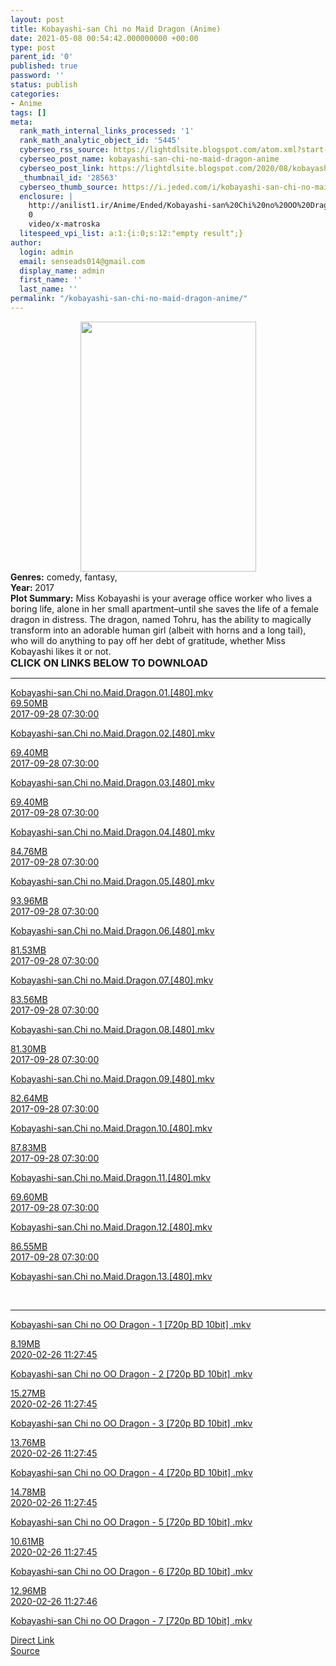 ```yaml
---
layout: post
title: Kobayashi-san Chi no Maid Dragon (Anime)
date: 2021-05-08 00:54:42.000000000 +00:00
type: post
parent_id: '0'
published: true
password: ''
status: publish
categories:
- Anime
tags: []
meta:
  rank_math_internal_links_processed: '1'
  rank_math_analytic_object_id: '5445'
  cyberseo_rss_source: https://lightdlsite.blogspot.com/atom.xml?start-index=1
  cyberseo_post_name: kobayashi-san-chi-no-maid-dragon-anime
  cyberseo_post_link: https://lightdlsite.blogspot.com/2020/08/kobayashi-san-chi-no-maid-dragon-anime.html
  _thumbnail_id: '28563'
  cyberseo_thumb_source: https://i.jeded.com/i/kobayashi-san-chi-no-maid-dragon.63922.jpg
  enclosure: |
    http://anilist1.ir/Anime/Ended/Kobayashi-san%20Chi%20no%20OO%20Dragon/720p/Kobayashi-san%20Chi%20no%20OO%20Dragon%20-%207%20[720p%20BD%2010bit]%20[AnimDL.ir]%20[Hi10].mkv
    0
    video/x-matroska
  litespeed_vpi_list: a:1:{i:0;s:12:"empty result";}
author:
  login: admin
  email: senseads014@gmail.com
  display_name: admin
  first_name: ''
  last_name: ''
permalink: "/kobayashi-san-chi-no-maid-dragon-anime/"
---
```

<div class="separator" style="clear: both; text-align: center;">
<a href="https://i.jeded.com/i/kobayashi-san-chi-no-maid-dragon.63922.jpg" style="margin-left: 1em; margin-right: 1em;"><img border="0" height="400" src="{{ site.baseurl }}/assets/2021/05/kobayashi-san-chi-no-maid-dragon.63922.jpg" width="281" /></a></div>
<div class="encyc-info-type br same-width-as-main" id="infotype-30" style="width: auto;">
<b>Genres:</b> comedy, fantasy,&nbsp; </div>
<div class="encyc-info-type same-width-as-main" id="infotype-31" style="width: auto;">
<b>Year: </b>2017</div>
<div class="encyc-info-type same-width-as-main" id="infotype-17" style="width: auto;">
</div>
<div class="encyc-info-type br same-width-as-main" id="infotype-12" style="width: auto;">
<b>Plot Summary:</b> Miss Kobayashi is your average office worker who lives a boring life, alone in her small apartment–until she saves the life of a female dragon in distress. The dragon, named Tohru, has the ability to magically transform into an adorable human girl (albeit with horns and a long tail), who will do anything to pay off her debt of gratitude, whether Miss Kobayashi likes it or not.</div>
<div class="encyc-info-type br same-width-as-main" id="infotype-12" style="width: auto;">
<span style="font-size: 16px;"><b>CLICK ON LINKS BELOW TO DOWNLOAD&nbsp;</b></span></div>
<hr /></p>
<div class="flex-1 truncate">
<a class="flex flex-col items-center rounded-lg font-mono group hover:bg-gray-200 hover:shadow" href="http://cf1.oyrbjdbfg.tk/E/Anime/2017/Winter/Kobayashi-san%20Chi%20no%20Maid%20Dragon/480p/Kobayashi-san.Chi%20no.Maid.Dragon.01.[480].AnimDL.ir.mkv">Kobayashi-san.Chi no.Maid.Dragon.01.[480].mkv </a></div>
<div class="flex justify-between items-center p-4 w-full">
<div class="hidden whitespace-no-wrap text-right mx-2 w-1/6 sm:block">
<a class="flex flex-col items-center rounded-lg font-mono group hover:bg-gray-200 hover:shadow" href="http://cf1.oyrbjdbfg.tk/E/Anime/2017/Winter/Kobayashi-san%20Chi%20no%20Maid%20Dragon/480p/Kobayashi-san.Chi%20no.Maid.Dragon.01.[480].AnimDL.ir.mkv">69.50MB </a></div>
<div class="hidden whitespace-no-wrap text-right truncate ml-2 w-1/4 sm:block">
<a class="flex flex-col items-center rounded-lg font-mono group hover:bg-gray-200 hover:shadow" href="http://cf1.oyrbjdbfg.tk/E/Anime/2017/Winter/Kobayashi-san%20Chi%20no%20Maid%20Dragon/480p/Kobayashi-san.Chi%20no.Maid.Dragon.01.[480].AnimDL.ir.mkv">2017-09-28 07:30:00 </a></div>
</div>
<p> <a class="flex flex-col items-center rounded-lg font-mono group hover:bg-gray-200 hover:shadow" href="http://cf1.oyrbjdbfg.tk/E/Anime/2017/Winter/Kobayashi-san%20Chi%20no%20Maid%20Dragon/480p/Kobayashi-san.Chi%20no.Maid.Dragon.02.[480].AnimDL.ir.mkv">
<div class="flex justify-between items-center p-4 w-full">
<div class="flex-1 truncate">
Kobayashi-san.Chi no.Maid.Dragon.02.[480].mkv </div>
</div>
<p></a><a class="flex flex-col items-center rounded-lg font-mono group hover:bg-gray-200 hover:shadow" href="http://cf1.oyrbjdbfg.tk/E/Anime/2017/Winter/Kobayashi-san%20Chi%20no%20Maid%20Dragon/480p/Kobayashi-san.Chi%20no.Maid.Dragon.02.[480].AnimDL.ir.mkv">
<div class="flex justify-between items-center p-4 w-full">
<div class="hidden whitespace-no-wrap text-right mx-2 w-1/6 sm:block">
69.40MB </div>
<div class="hidden whitespace-no-wrap text-right truncate ml-2 w-1/4 sm:block">
2017-09-28 07:30:00 </div>
</div>
<p></a> <a class="flex flex-col items-center rounded-lg font-mono group hover:bg-gray-200 hover:shadow" href="http://cf1.oyrbjdbfg.tk/E/Anime/2017/Winter/Kobayashi-san%20Chi%20no%20Maid%20Dragon/480p/Kobayashi-san.Chi%20no.Maid.Dragon.03.[480].AnimDL.ir.mkv">
<div class="flex justify-between items-center p-4 w-full">
<div class="flex-1 truncate">
Kobayashi-san.Chi no.Maid.Dragon.03.[480].mkv </div>
</div>
<p></a><a class="flex flex-col items-center rounded-lg font-mono group hover:bg-gray-200 hover:shadow" href="http://cf1.oyrbjdbfg.tk/E/Anime/2017/Winter/Kobayashi-san%20Chi%20no%20Maid%20Dragon/480p/Kobayashi-san.Chi%20no.Maid.Dragon.03.[480].AnimDL.ir.mkv">
<div class="flex justify-between items-center p-4 w-full">
<div class="hidden whitespace-no-wrap text-right mx-2 w-1/6 sm:block">
69.40MB </div>
<div class="hidden whitespace-no-wrap text-right truncate ml-2 w-1/4 sm:block">
2017-09-28 07:30:00 </div>
</div>
<p></a> <a class="flex flex-col items-center rounded-lg font-mono group hover:bg-gray-200 hover:shadow" href="http://cf1.oyrbjdbfg.tk/E/Anime/2017/Winter/Kobayashi-san%20Chi%20no%20Maid%20Dragon/480p/Kobayashi-san.Chi%20no.Maid.Dragon.04.[480].AnimDL.ir.mkv">
<div class="flex justify-between items-center p-4 w-full">
<div class="flex-1 truncate">
Kobayashi-san.Chi no.Maid.Dragon.04.[480].mkv </div>
</div>
<p></a><a class="flex flex-col items-center rounded-lg font-mono group hover:bg-gray-200 hover:shadow" href="http://cf1.oyrbjdbfg.tk/E/Anime/2017/Winter/Kobayashi-san%20Chi%20no%20Maid%20Dragon/480p/Kobayashi-san.Chi%20no.Maid.Dragon.04.[480].AnimDL.ir.mkv">
<div class="flex justify-between items-center p-4 w-full">
<div class="hidden whitespace-no-wrap text-right mx-2 w-1/6 sm:block">
84.76MB </div>
<div class="hidden whitespace-no-wrap text-right truncate ml-2 w-1/4 sm:block">
2017-09-28 07:30:00 </div>
</div>
<p></a> <a class="flex flex-col items-center rounded-lg font-mono group hover:bg-gray-200 hover:shadow" href="http://cf1.oyrbjdbfg.tk/E/Anime/2017/Winter/Kobayashi-san%20Chi%20no%20Maid%20Dragon/480p/Kobayashi-san.Chi%20no.Maid.Dragon.05.[480].AnimDL.ir.mkv">
<div class="flex justify-between items-center p-4 w-full">
<div class="flex-1 truncate">
Kobayashi-san.Chi no.Maid.Dragon.05.[480].mkv </div>
</div>
<p></a><a class="flex flex-col items-center rounded-lg font-mono group hover:bg-gray-200 hover:shadow" href="http://cf1.oyrbjdbfg.tk/E/Anime/2017/Winter/Kobayashi-san%20Chi%20no%20Maid%20Dragon/480p/Kobayashi-san.Chi%20no.Maid.Dragon.05.[480].AnimDL.ir.mkv">
<div class="flex justify-between items-center p-4 w-full">
<div class="hidden whitespace-no-wrap text-right mx-2 w-1/6 sm:block">
93.96MB </div>
<div class="hidden whitespace-no-wrap text-right truncate ml-2 w-1/4 sm:block">
2017-09-28 07:30:00 </div>
</div>
<p></a> <a class="flex flex-col items-center rounded-lg font-mono group hover:bg-gray-200 hover:shadow" href="http://cf1.oyrbjdbfg.tk/E/Anime/2017/Winter/Kobayashi-san%20Chi%20no%20Maid%20Dragon/480p/Kobayashi-san.Chi%20no.Maid.Dragon.06.[480].AnimDL.ir.mkv">
<div class="flex justify-between items-center p-4 w-full">
<div class="flex-1 truncate">
Kobayashi-san.Chi no.Maid.Dragon.06.[480].mkv </div>
</div>
<p></a><a class="flex flex-col items-center rounded-lg font-mono group hover:bg-gray-200 hover:shadow" href="http://cf1.oyrbjdbfg.tk/E/Anime/2017/Winter/Kobayashi-san%20Chi%20no%20Maid%20Dragon/480p/Kobayashi-san.Chi%20no.Maid.Dragon.06.[480].AnimDL.ir.mkv">
<div class="flex justify-between items-center p-4 w-full">
<div class="hidden whitespace-no-wrap text-right mx-2 w-1/6 sm:block">
81.53MB </div>
<div class="hidden whitespace-no-wrap text-right truncate ml-2 w-1/4 sm:block">
2017-09-28 07:30:00 </div>
</div>
<p></a> <a class="flex flex-col items-center rounded-lg font-mono group hover:bg-gray-200 hover:shadow" href="http://cf1.oyrbjdbfg.tk/E/Anime/2017/Winter/Kobayashi-san%20Chi%20no%20Maid%20Dragon/480p/Kobayashi-san.Chi%20no.Maid.Dragon.07.[480].AnimDL.ir.mkv">
<div class="flex justify-between items-center p-4 w-full">
<div class="flex-1 truncate">
Kobayashi-san.Chi no.Maid.Dragon.07.[480].mkv </div>
</div>
<p></a><a class="flex flex-col items-center rounded-lg font-mono group hover:bg-gray-200 hover:shadow" href="http://cf1.oyrbjdbfg.tk/E/Anime/2017/Winter/Kobayashi-san%20Chi%20no%20Maid%20Dragon/480p/Kobayashi-san.Chi%20no.Maid.Dragon.07.[480].AnimDL.ir.mkv">
<div class="flex justify-between items-center p-4 w-full">
<div class="hidden whitespace-no-wrap text-right mx-2 w-1/6 sm:block">
83.56MB </div>
<div class="hidden whitespace-no-wrap text-right truncate ml-2 w-1/4 sm:block">
2017-09-28 07:30:00 </div>
</div>
<p></a> <a class="flex flex-col items-center rounded-lg font-mono group hover:bg-gray-200 hover:shadow" href="http://cf1.oyrbjdbfg.tk/E/Anime/2017/Winter/Kobayashi-san%20Chi%20no%20Maid%20Dragon/480p/Kobayashi-san.Chi%20no.Maid.Dragon.08.[480].AnimDL.ir.mkv">
<div class="flex justify-between items-center p-4 w-full">
<div class="flex-1 truncate">
Kobayashi-san.Chi no.Maid.Dragon.08.[480].mkv </div>
</div>
<p></a><a class="flex flex-col items-center rounded-lg font-mono group hover:bg-gray-200 hover:shadow" href="http://cf1.oyrbjdbfg.tk/E/Anime/2017/Winter/Kobayashi-san%20Chi%20no%20Maid%20Dragon/480p/Kobayashi-san.Chi%20no.Maid.Dragon.08.[480].AnimDL.ir.mkv">
<div class="flex justify-between items-center p-4 w-full">
<div class="hidden whitespace-no-wrap text-right mx-2 w-1/6 sm:block">
81.30MB </div>
<div class="hidden whitespace-no-wrap text-right truncate ml-2 w-1/4 sm:block">
2017-09-28 07:30:00 </div>
</div>
<p></a> <a class="flex flex-col items-center rounded-lg font-mono group hover:bg-gray-200 hover:shadow" href="http://cf1.oyrbjdbfg.tk/E/Anime/2017/Winter/Kobayashi-san%20Chi%20no%20Maid%20Dragon/480p/Kobayashi-san.Chi%20no.Maid.Dragon.09.[480].AnimDL.ir.mkv">
<div class="flex justify-between items-center p-4 w-full">
<div class="flex-1 truncate">
Kobayashi-san.Chi no.Maid.Dragon.09.[480].mkv </div>
</div>
<p></a><a class="flex flex-col items-center rounded-lg font-mono group hover:bg-gray-200 hover:shadow" href="http://cf1.oyrbjdbfg.tk/E/Anime/2017/Winter/Kobayashi-san%20Chi%20no%20Maid%20Dragon/480p/Kobayashi-san.Chi%20no.Maid.Dragon.09.[480].AnimDL.ir.mkv">
<div class="flex justify-between items-center p-4 w-full">
<div class="hidden whitespace-no-wrap text-right mx-2 w-1/6 sm:block">
82.64MB </div>
<div class="hidden whitespace-no-wrap text-right truncate ml-2 w-1/4 sm:block">
2017-09-28 07:30:00 </div>
</div>
<p></a> <a class="flex flex-col items-center rounded-lg font-mono group hover:bg-gray-200 hover:shadow" href="http://cf1.oyrbjdbfg.tk/E/Anime/2017/Winter/Kobayashi-san%20Chi%20no%20Maid%20Dragon/480p/Kobayashi-san.Chi%20no.Maid.Dragon.10.[480].AnimDL.ir.mkv">
<div class="flex justify-between items-center p-4 w-full">
<div class="flex-1 truncate">
Kobayashi-san.Chi no.Maid.Dragon.10.[480].mkv </div>
</div>
<p></a><a class="flex flex-col items-center rounded-lg font-mono group hover:bg-gray-200 hover:shadow" href="http://cf1.oyrbjdbfg.tk/E/Anime/2017/Winter/Kobayashi-san%20Chi%20no%20Maid%20Dragon/480p/Kobayashi-san.Chi%20no.Maid.Dragon.10.[480].AnimDL.ir.mkv">
<div class="flex justify-between items-center p-4 w-full">
<div class="hidden whitespace-no-wrap text-right mx-2 w-1/6 sm:block">
87.83MB </div>
<div class="hidden whitespace-no-wrap text-right truncate ml-2 w-1/4 sm:block">
2017-09-28 07:30:00 </div>
</div>
<p></a> <a class="flex flex-col items-center rounded-lg font-mono group hover:bg-gray-200 hover:shadow" href="http://cf1.oyrbjdbfg.tk/E/Anime/2017/Winter/Kobayashi-san%20Chi%20no%20Maid%20Dragon/480p/Kobayashi-san.Chi%20no.Maid.Dragon.11.[480].AnimDL.ir.mkv">
<div class="flex justify-between items-center p-4 w-full">
<div class="flex-1 truncate">
Kobayashi-san.Chi no.Maid.Dragon.11.[480].mkv </div>
</div>
<p></a><a class="flex flex-col items-center rounded-lg font-mono group hover:bg-gray-200 hover:shadow" href="http://cf1.oyrbjdbfg.tk/E/Anime/2017/Winter/Kobayashi-san%20Chi%20no%20Maid%20Dragon/480p/Kobayashi-san.Chi%20no.Maid.Dragon.11.[480].AnimDL.ir.mkv">
<div class="flex justify-between items-center p-4 w-full">
<div class="hidden whitespace-no-wrap text-right mx-2 w-1/6 sm:block">
69.60MB </div>
<div class="hidden whitespace-no-wrap text-right truncate ml-2 w-1/4 sm:block">
2017-09-28 07:30:00 </div>
</div>
<p></a> <a class="flex flex-col items-center rounded-lg font-mono group hover:bg-gray-200 hover:shadow" href="http://cf1.oyrbjdbfg.tk/E/Anime/2017/Winter/Kobayashi-san%20Chi%20no%20Maid%20Dragon/480p/Kobayashi-san.Chi%20no.Maid.Dragon.12.[480].AnimDL.ir.mkv">
<div class="flex justify-between items-center p-4 w-full">
<div class="flex-1 truncate">
Kobayashi-san.Chi no.Maid.Dragon.12.[480].mkv </div>
</div>
<p></a><a class="flex flex-col items-center rounded-lg font-mono group hover:bg-gray-200 hover:shadow" href="http://cf1.oyrbjdbfg.tk/E/Anime/2017/Winter/Kobayashi-san%20Chi%20no%20Maid%20Dragon/480p/Kobayashi-san.Chi%20no.Maid.Dragon.12.[480].AnimDL.ir.mkv">
<div class="flex justify-between items-center p-4 w-full">
<div class="hidden whitespace-no-wrap text-right mx-2 w-1/6 sm:block">
86.55MB </div>
<div class="hidden whitespace-no-wrap text-right truncate ml-2 w-1/4 sm:block">
2017-09-28 07:30:00 </div>
</div>
<p></a> <a class="flex flex-col items-center rounded-lg font-mono group hover:bg-gray-200 hover:shadow" href="http://cf1.oyrbjdbfg.tk/E/Anime/2017/Winter/Kobayashi-san%20Chi%20no%20Maid%20Dragon/480p/Kobayashi-san.Chi%20no.Maid.Dragon.13.[480].AnimDL.ir.mkv">
<div class="flex justify-between items-center p-4 w-full">
<div class="flex-1 truncate">
Kobayashi-san.Chi no.Maid.Dragon.13.[480].mkv </div>
</div>
<p></a><br />
<hr /></p>
<div class="flex-1 truncate">
</div>
<p><a class="flex flex-col items-center rounded-lg font-mono group hover:bg-gray-200 hover:shadow" href="http://anilist1.ir/Anime/Ended/Kobayashi-san%20Chi%20no%20OO%20Dragon/720p/Kobayashi-san%20Chi%20no%20OO%20Dragon%20-%201%20[720p%20BD%2010bit]%20[AnimDL.ir]%20[Hi10].mkv"></p>
<div class="flex-1 truncate">
</div>
<div class="flex-1 truncate">
Kobayashi-san Chi no OO Dragon - 1 [720p BD 10bit] .mkv </div>
<p></a><a class="flex flex-col items-center rounded-lg font-mono group hover:bg-gray-200 hover:shadow" href="http://anilist1.ir/Anime/Ended/Kobayashi-san%20Chi%20no%20OO%20Dragon/720p/Kobayashi-san%20Chi%20no%20OO%20Dragon%20-%201%20[720p%20BD%2010bit]%20[AnimDL.ir]%20[Hi10].mkv">
<div class="flex justify-between items-center p-4 w-full">
<div class="hidden whitespace-no-wrap text-right mx-2 w-1/6 sm:block">
8.19MB </div>
<div class="hidden whitespace-no-wrap text-right truncate ml-2 w-1/4 sm:block">
2020-02-26 11:27:45 </div>
</div>
<p></a> <a class="flex flex-col items-center rounded-lg font-mono group hover:bg-gray-200 hover:shadow" href="http://anilist1.ir/Anime/Ended/Kobayashi-san%20Chi%20no%20OO%20Dragon/720p/Kobayashi-san%20Chi%20no%20OO%20Dragon%20-%202%20[720p%20BD%2010bit]%20[AnimDL.ir]%20[Hi10].mkv">
<div class="flex justify-between items-center p-4 w-full">
<div class="flex-1 truncate">
Kobayashi-san Chi no OO Dragon - 2 [720p BD 10bit] .mkv </div>
</div>
<p></a><a class="flex flex-col items-center rounded-lg font-mono group hover:bg-gray-200 hover:shadow" href="http://anilist1.ir/Anime/Ended/Kobayashi-san%20Chi%20no%20OO%20Dragon/720p/Kobayashi-san%20Chi%20no%20OO%20Dragon%20-%202%20[720p%20BD%2010bit]%20[AnimDL.ir]%20[Hi10].mkv">
<div class="flex justify-between items-center p-4 w-full">
<div class="hidden whitespace-no-wrap text-right mx-2 w-1/6 sm:block">
15.27MB </div>
<div class="hidden whitespace-no-wrap text-right truncate ml-2 w-1/4 sm:block">
2020-02-26 11:27:45 </div>
</div>
<p></a> <a class="flex flex-col items-center rounded-lg font-mono group hover:bg-gray-200 hover:shadow" href="http://anilist1.ir/Anime/Ended/Kobayashi-san%20Chi%20no%20OO%20Dragon/720p/Kobayashi-san%20Chi%20no%20OO%20Dragon%20-%203%20[720p%20BD%2010bit]%20[AnimDL.ir]%20[Hi10].mkv">
<div class="flex justify-between items-center p-4 w-full">
<div class="flex-1 truncate">
Kobayashi-san Chi no OO Dragon - 3 [720p BD 10bit] .mkv </div>
</div>
<p></a><a class="flex flex-col items-center rounded-lg font-mono group hover:bg-gray-200 hover:shadow" href="http://anilist1.ir/Anime/Ended/Kobayashi-san%20Chi%20no%20OO%20Dragon/720p/Kobayashi-san%20Chi%20no%20OO%20Dragon%20-%203%20[720p%20BD%2010bit]%20[AnimDL.ir]%20[Hi10].mkv">
<div class="flex justify-between items-center p-4 w-full">
<div class="hidden whitespace-no-wrap text-right mx-2 w-1/6 sm:block">
13.76MB </div>
<div class="hidden whitespace-no-wrap text-right truncate ml-2 w-1/4 sm:block">
2020-02-26 11:27:45 </div>
</div>
<p></a> <a class="flex flex-col items-center rounded-lg font-mono group hover:bg-gray-200 hover:shadow" href="http://anilist1.ir/Anime/Ended/Kobayashi-san%20Chi%20no%20OO%20Dragon/720p/Kobayashi-san%20Chi%20no%20OO%20Dragon%20-%204%20[720p%20BD%2010bit]%20[AnimDL.ir]%20[Hi10].mkv">
<div class="flex justify-between items-center p-4 w-full">
<div class="flex-1 truncate">
Kobayashi-san Chi no OO Dragon - 4 [720p BD 10bit] .mkv </div>
</div>
<p></a><a class="flex flex-col items-center rounded-lg font-mono group hover:bg-gray-200 hover:shadow" href="http://anilist1.ir/Anime/Ended/Kobayashi-san%20Chi%20no%20OO%20Dragon/720p/Kobayashi-san%20Chi%20no%20OO%20Dragon%20-%204%20[720p%20BD%2010bit]%20[AnimDL.ir]%20[Hi10].mkv">
<div class="flex justify-between items-center p-4 w-full">
<div class="hidden whitespace-no-wrap text-right mx-2 w-1/6 sm:block">
14.78MB </div>
<div class="hidden whitespace-no-wrap text-right truncate ml-2 w-1/4 sm:block">
2020-02-26 11:27:45 </div>
</div>
<p></a> <a class="flex flex-col items-center rounded-lg font-mono group hover:bg-gray-200 hover:shadow" href="http://anilist1.ir/Anime/Ended/Kobayashi-san%20Chi%20no%20OO%20Dragon/720p/Kobayashi-san%20Chi%20no%20OO%20Dragon%20-%205%20[720p%20BD%2010bit]%20[AnimDL.ir]%20[Hi10].mkv">
<div class="flex justify-between items-center p-4 w-full">
<div class="flex-1 truncate">
Kobayashi-san Chi no OO Dragon - 5 [720p BD 10bit] .mkv </div>
</div>
<p></a><a class="flex flex-col items-center rounded-lg font-mono group hover:bg-gray-200 hover:shadow" href="http://anilist1.ir/Anime/Ended/Kobayashi-san%20Chi%20no%20OO%20Dragon/720p/Kobayashi-san%20Chi%20no%20OO%20Dragon%20-%205%20[720p%20BD%2010bit]%20[AnimDL.ir]%20[Hi10].mkv">
<div class="flex justify-between items-center p-4 w-full">
<div class="hidden whitespace-no-wrap text-right mx-2 w-1/6 sm:block">
10.61MB </div>
<div class="hidden whitespace-no-wrap text-right truncate ml-2 w-1/4 sm:block">
2020-02-26 11:27:45 </div>
</div>
<p></a> <a class="flex flex-col items-center rounded-lg font-mono group hover:bg-gray-200 hover:shadow" href="http://anilist1.ir/Anime/Ended/Kobayashi-san%20Chi%20no%20OO%20Dragon/720p/Kobayashi-san%20Chi%20no%20OO%20Dragon%20-%206%20[720p%20BD%2010bit]%20[AnimDL.ir]%20[Hi10].mkv">
<div class="flex justify-between items-center p-4 w-full">
<div class="flex-1 truncate">
Kobayashi-san Chi no OO Dragon - 6 [720p BD 10bit] .mkv </div>
</div>
<p></a><a class="flex flex-col items-center rounded-lg font-mono group hover:bg-gray-200 hover:shadow" href="http://anilist1.ir/Anime/Ended/Kobayashi-san%20Chi%20no%20OO%20Dragon/720p/Kobayashi-san%20Chi%20no%20OO%20Dragon%20-%206%20[720p%20BD%2010bit]%20[AnimDL.ir]%20[Hi10].mkv">
<div class="flex justify-between items-center p-4 w-full">
<div class="hidden whitespace-no-wrap text-right mx-2 w-1/6 sm:block">
12.96MB </div>
<div class="hidden whitespace-no-wrap text-right truncate ml-2 w-1/4 sm:block">
2020-02-26 11:27:46 </div>
</div>
<p></a> <a class="flex flex-col items-center rounded-lg font-mono group hover:bg-gray-200 hover:shadow" href="http://anilist1.ir/Anime/Ended/Kobayashi-san%20Chi%20no%20OO%20Dragon/720p/Kobayashi-san%20Chi%20no%20OO%20Dragon%20-%207%20[720p%20BD%2010bit]%20[AnimDL.ir]%20[Hi10].mkv">
<div class="flex justify-between items-center p-4 w-full">
<div class="flex-1 truncate">
Kobayashi-san Chi no OO Dragon - 7 [720p BD 10bit] .mkv </div>
</div>
<p></a>
<link rel="stylesheet" href="https://cdnjs.cloudflare.com/ajax/libs/font-awesome/4.7.0/css/font-awesome.min.css" />
<div class="divbtn"> <a href="https://handymansurrender.com/fihup8buzv?key=94550f7ce39444073321dde3b8782f97" class="btn"><i class="fa fa-download"></i> Direct Link</a> <br /><a href="https://lightdlsite.blogspot.com/2020/08/kobayashi-san-chi-no-maid-dragon-anime.html">Source</a> </div>
